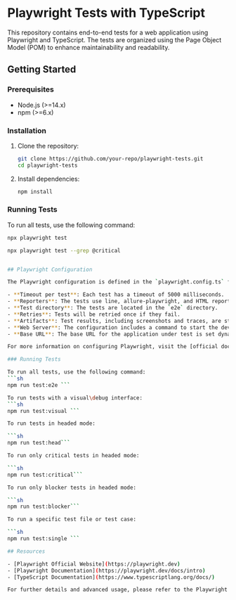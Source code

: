 # Playwright Tests with TypeScript

This repository contains end-to-end tests for a web application using Playwright and TypeScript. The tests are organized using the Page Object Model (POM) to enhance maintainability and readability.

## Getting Started

### Prerequisites

- Node.js (>=14.x)
- npm (>=6.x)

### Installation

1. Clone the repository:
    ```sh
    git clone https://github.com/your-repo/playwright-tests.git
    cd playwright-tests
    ```

2. Install dependencies:
    ```sh
    npm install
    ```

### Running Tests

To run all tests, use the following command:
```sh
npx playwright test

npx playwright test --grep @critical


## Playwright Configuration

The Playwright configuration is defined in the `playwright.config.ts` file. Here are some key points:

- **Timeout per test**: Each test has a timeout of 5000 milliseconds.
- **Reporters**: The tests use line, allure-playwright, and HTML reporters.
- **Test directory**: The tests are located in the `e2e` directory.
- **Retries**: Tests will be retried once if they fail.
- **Artifacts**: Test results, including screenshots and traces, are stored in the `test-results` directory.
- **Web Server**: The configuration includes a command to start the development server before running the tests.
- **Base URL**: The base URL for the application under test is set dynamically based on the port.

For more information on configuring Playwright, visit the [official documentation](https://playwright.dev/docs/test-configuration).

### Running Tests

To run all tests, use the following command:
```sh
npm run test:e2e ```

To run tests with a visual\debug interface:
```sh
npm run test:visual ```

To run tests in headed mode:

```sh
npm run test:head```

To run only critical tests in headed mode:

```sh
npm run test:critical```

To run only blocker tests in headed mode:

```sh
npm run test:blocker```

To run a specific test file or test case:

```sh
npm run test:single ```

## Resources

- [Playwright Official Website](https://playwright.dev)
- [Playwright Documentation](https://playwright.dev/docs/intro)
- [TypeScript Documentation](https://www.typescriptlang.org/docs/)

For further details and advanced usage, please refer to the Playwright and TypeScript official documentation.


